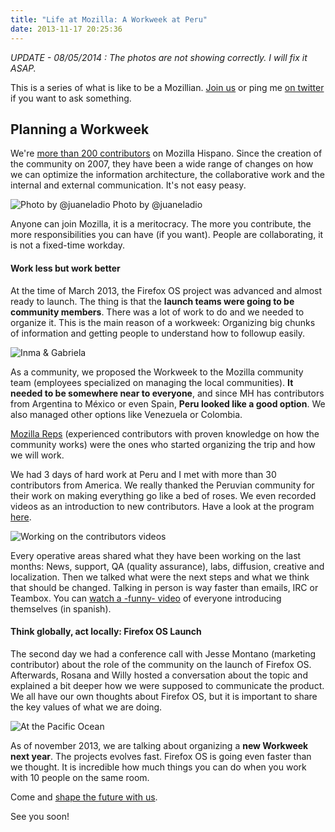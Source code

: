 ```yaml
---
title: "Life at Mozilla: A Workweek at Peru"
date: 2013-11-17 20:25:36
---
```


*UPDATE - 08/05/2014 : The photos are not showing correctly. I will fix it ASAP.*

This is a series of what is like to be a Mozillian. [Join us](http://mozilla-hispano.org/participa) or ping me [on twitter](http://twitter.com/fjaguero) if you want to ask something.

## Planning a Workweek

We're [more than 200 contributors](https://www.mozilla-hispano.org/documentacion/Colaboradores) on Mozilla Hispano. Since the creation of the community on 2007, they have been a wide range of changes on how we can optimize the information architecture, the collaborative work and the internal and external communication. It's not easy peasy.

![Photo by @juaneladio](https://dl.dropboxusercontent.com/s/y0s0okm00ytsx0i/workeek-todos.jpg)
Photo by @juaneladio

Anyone can join Mozilla, it is a meritocracy. The more you contribute, the more responsibilities you can have (if you want). People are collaborating, it is not a fixed-time workday.

#### Work less but work better

At the time of March 2013, the Firefox OS project was advanced and almost ready to launch. The thing is that the **launch teams were going to be community members**. There was a lot of work to do and we needed to organize it. This is the main reason of a workweek: Organizing big chunks of information and getting people to understand how to followup easily.

![Inma & Gabriela](https://dl.dropboxusercontent.com/s/1r1gfs01xc3hvup/workweek-paratodos.jpg)

As a community, we proposed the Workweek to the Mozilla community team (employees specialized on managing the local communities). **It needed to be somewhere near to everyone**, and since MH has contributors from Argentina to México or even Spain, **Peru looked like a good option**. We also managed other options like Venezuela or Colombia.

[Mozilla Reps](https://reps.mozilla.org/) (experienced contributors with proven knowledge on how the community works) were the ones who started organizing the trip and how we will work.

We had 3 days of hard work at Peru and I met with more than 30 contributors from America. We really thanked the Peruvian community for their work on making everything go like a bed of roses. We even recorded videos as an introduction to new contributors. Have a look at the program [here](https://www.mozilla-hispano.org/documentacion/Mozilla_Hispano_Work_Week_2013).

![Working on the contributors videos](https://dl.dropboxusercontent.com/s/q14i6wzm3ziceki/workweek-videowip.jpg?dl=1&token_hash=AAF_Jp0TPic2HD31ttxH-pr9jIB5TUtfUIxk1sI9nrXx1Q)

Every operative areas shared what they have been working on the last months: News, support, QA (quality assurance), labs, diffusion, creative and localization. Then we talked what were the next steps and what we think that should be changed. Talking in person is way faster than emails, IRC or Teambox. You can [watch a -funny- video](https://www.youtube.com/watch?v=YZC9rZEvonQ) of everyone introducing themselves (in spanish).


#### Think globally, act locally: Firefox OS Launch

The second day we had a conference call with Jesse Montano (marketing contributor) about the role of the community on the launch of Firefox OS. Afterwards, Rosana and Willy hosted a conversation about the topic and explained a bit deeper how we were supposed to communicate the product. We all have our own thoughts about Firefox OS, but it is important to share the key values of what we are doing.


![At the Pacific Ocean](https://dl.dropboxusercontent.com/s/4qgxz5dl3gao7dj/workweek-playa.jpg?dl=1&token_hash=AAE70RynM4NSEOLMmE2XEzUbLJ31cxu-Y0upKy9HUzGcOA)

As of november 2013, we are talking about organizing a **new Workweek next year**. The projects evolves fast. Firefox OS is going even faster than we thought. It is incredible how much things you can do when you work with 10 people on the same room.

Come and [shape the future with us](http://mozilla-hispano.org/participa).

See you soon!
